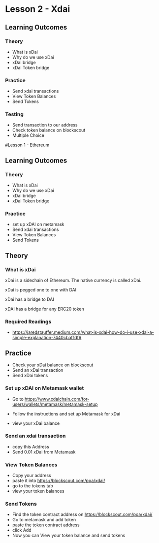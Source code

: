# Lesson 2 - Xdai

## Learning Outcomes

### Theory
- What is xDai
- Why do we use xDai
- xDai bridge
- xDai Token bridge

### Practice
- Send xdai transactions
- View Token Balances
- Send Tokens

### Testing
- Send transaction to our address
- Check token balance on blockscout
- Multiple Choice



#Lesson 1 - Ethereum

## Learning Outcomes

### Theory
- What is xDai
- Why do we use xDai
- xDai bridge
- xDai Token bridge

### Practice
- set up xDAI on metamask
- Send xdai transactions
- View Token Balances
- Send Tokens



## Theory

### What is xDai
xDai is a sidechain of Ethereum. The native currency is called xDai.

xDai is pegged one to one with DAI

xDai has a bridge to DAI

xDAI has a bridge for any ERC20 token

### Required Readings
- https://jaredstauffer.medium.com/what-is-xdai-how-do-i-use-xdai-a-simple-explanation-7440cbaf1df6

## Practice

- Check your xDai balance on blockscout
- Send an xDai transaction
- Send xDai tokens

### Set up xDAI on Metamask wallet
- Go to https://www.xdaichain.com/for-users/wallets/metamask/metamask-setup

- Follow the instructions and set up Metamask for xDai

- view your xDai balance

### Send an xdai transaction
- copy this Address
- Send 0.01 xDai from Metamask

### View Token Balances
- Copy your address
- paste it into https://blockscout.com/poa/xdai/
- go to the tokens tab
- view your token balances

### Send Tokens
- Find the token contract address on https://blockscout.com/poa/xdai/
- Go to metamask and add token
- paste the token contract address
- click Add
- Now you can View your token balance and send tokens

